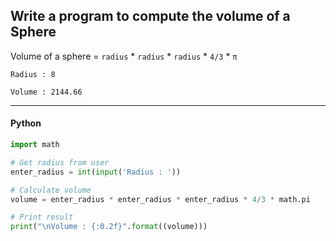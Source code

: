 ## Write a program to compute the volume of a Sphere

Volume of a sphere = ` radius ` * ` radius ` * ` radius ` * ` 4/3 ` * ` π `

```
Radius : 8

Volume : 2144.66
```

---

<CodeBlock slots="heading, code" repeat="1" languages="Python" />

#### Python

```python
import math

# Get radius from user
enter_radius = int(input('Radius : '))

# Calculate volume
volume = enter_radius * enter_radius * enter_radius * 4/3 * math.pi

# Print result
print("\nVolume : {:0.2f}".format((volume)))
```

